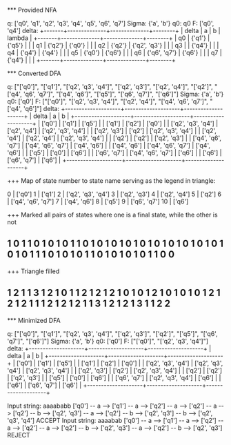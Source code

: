 

*** Provided NFA

q: ['q0', 'q1', 'q2', 'q3', 'q4', 'q5', 'q6', 'q7']
Sigma: {'a', 'b'}
q0: q0
F: ['q0', 'q4']
delta:
+-------+--------------+--------------+--------+
| delta |      a       |      b       | lambda |
+-------+--------------+--------------+--------+
|   q0  |    {'q1'}    |    {'q5'}    |        |
|   q1  |    {'q2'}    |    {'q0'}    |        |
|   q2  |    {'q2'}    | {'q2', 'q3'} |        |
|   q3  |              |    {'q4'}    |        |
|   q4  |    {'q4'}    |    {'q4'}    |        |
|   q5  |    {'q0'}    |    {'q6'}    |        |
|   q6  | {'q6', 'q7'} |    {'q6'}    |        |
|   q7  |    {'q4'}    |              |        |
+-------+--------------+--------------+--------+



*** Converted DFA

q: ["['q0']", "['q1']", "['q2', 'q3', 'q4']", "['q2', 'q3']", "['q2', 'q4']", "['q2']", "['q4', 'q6', 'q7']", "['q4', 'q6']", "['q5']", "['q6', 'q7']", "['q6']"]
Sigma: {'a', 'b'}
q0: ['q0']
F: ["['q0']", "['q2', 'q3', 'q4']", "['q2', 'q4']", "['q4', 'q6', 'q7']", "['q4', 'q6']"]
delta:
+--------------------+--------------------+--------------------+
|       delta        |         a          |         b          |
+--------------------+--------------------+--------------------+
|       ['q0']       |       ['q1']       |       ['q5']       |
|       ['q1']       |       ['q2']       |       ['q0']       |
| ['q2', 'q3', 'q4'] |    ['q2', 'q4']    | ['q2', 'q3', 'q4'] |
|    ['q2', 'q3']    |       ['q2']       | ['q2', 'q3', 'q4'] |
|    ['q2', 'q4']    |    ['q2', 'q4']    | ['q2', 'q3', 'q4'] |
|       ['q2']       |       ['q2']       |    ['q2', 'q3']    |
| ['q4', 'q6', 'q7'] | ['q4', 'q6', 'q7'] |    ['q4', 'q6']    |
|    ['q4', 'q6']    | ['q4', 'q6', 'q7'] |    ['q4', 'q6']    |
|       ['q5']       |       ['q0']       |       ['q6']       |
|    ['q6', 'q7']    | ['q4', 'q6', 'q7'] |       ['q6']       |
|       ['q6']       |    ['q6', 'q7']    |       ['q6']       |
+--------------------+--------------------+--------------------+

+++ Map of state number to state name serving as the legend in triangle:


0 | ['q0']
1 | ['q1']
2 | ['q2', 'q3', 'q4']
3 | ['q2', 'q3']
4 | ['q2', 'q4']
5 | ['q2']
6 | ['q4', 'q6', 'q7']
7 | ['q4', 'q6']
8 | ['q5']
9 | ['q6', 'q7']
10 | ['q6']


+++ Marked all pairs of states where one is a final state, while the other is not

1
0 1
1 0 1
0 1 0 1
1 0 1 0 1
0 1 0 1 0 1
0 1 0 1 0 1 0
1 0 1 0 1 0 1 1
1 0 1 0 1 0 1 1 0
1 0 1 0 1 0 1 1 0 0
-------


+++ Triangle filled

1
2 1
1 3 1
2 1 0 1
1 2 1 2 1
2 1 0 1 0 1
2 1 0 1 0 1 0
1 2 1 2 1 2 1 1
1 2 1 2 1 2 1 1 3
1 2 1 2 1 3 1 1 2 2
-------


*** Minimized DFA

q: ["['q0']", "['q1']", "['q2', 'q3', 'q4']", "['q2', 'q3']", "['q2']", "['q5']", "['q6', 'q7']", "['q6']"]
Sigma: {'a', 'b'}
q0: ['q0']
F: ["['q0']", "['q2', 'q3', 'q4']"]
delta:
+--------------------+--------------------+--------------------+
|       delta        |         a          |         b          |
+--------------------+--------------------+--------------------+
|       ['q0']       |       ['q1']       |       ['q5']       |
|       ['q1']       |       ['q2']       |       ['q0']       |
| ['q2', 'q3', 'q4'] | ['q2', 'q3', 'q4'] | ['q2', 'q3', 'q4'] |
|    ['q2', 'q3']    |       ['q2']       | ['q2', 'q3', 'q4'] |
|       ['q2']       |       ['q2']       |    ['q2', 'q3']    |
|       ['q5']       |       ['q0']       |       ['q6']       |
|    ['q6', 'q7']    | ['q2', 'q3', 'q4'] |       ['q6']       |
|       ['q6']       |    ['q6', 'q7']    |       ['q6']       |
+--------------------+--------------------+--------------------+

Input string: aaaababb
['q0'] -- a --> ['q1'] -- a --> ['q2'] -- a --> ['q2'] -- a --> ['q2'] -- b --> ['q2', 'q3'] -- a --> ['q2'] -- b --> ['q2', 'q3'] -- b --> ['q2', 'q3', 'q4'] ACCEPT
Input string: aaaabab
['q0'] -- a --> ['q1'] -- a --> ['q2'] -- a --> ['q2'] -- a --> ['q2'] -- b --> ['q2', 'q3'] -- a --> ['q2'] -- b --> ['q2', 'q3'] REJECT
